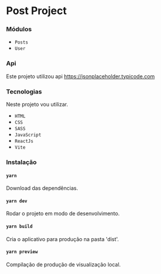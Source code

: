 # Post Project

### Módulos
* `Posts`
* `User`

### Api
Este projeto utilizou api https://jsonplaceholder.typicode.com

### Tecnologias
Neste projeto vou utilizar.
* `HTML`
* `CSS`
* `SASS`
* `JavaScript`
* `ReactJs`
* `Vite`

### Instalação

#### `yarn`
Download das dependências.

#### `yarn dev`
Rodar o projeto em modo de desenvolvimento.

#### `yarn build`
Cria o aplicativo para produção na pasta 'dist'.

#### `yarn preview`
Compilação de produção de visualização local.